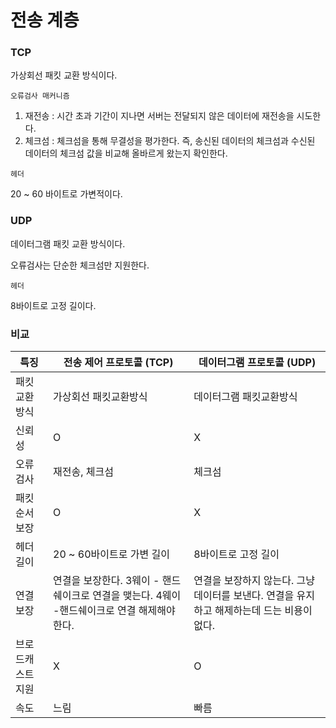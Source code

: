 # 전송 계층

### TCP

가상회선 패킷 교환 방식이다.

`오류검사 매커니즘`

1. 재전송 : 시간 초과 기간이 지나면 서버는 전달되지 않은 데이터에 재전송을 시도한다.
2. 체크섬 : 체크섬을 통해 무결성을 평가한다. 즉, 송신된 데이터의 체크섬과 수신된 데이터의 체크섬 값을 비교해 올바르게 왔는지 확인한다.

`헤더`

20 ~ 60 바이트로 가변적이다.

### UDP

데이터그램 패킷 교환 방식이다.

오류검사는 단순한 체크섬만 지원한다.

`헤더`

8바이트로 고정 길이다.

### 비교

| 특징              | 전송 제어 프로토콜 (TCP)                                                                     | 데이터그램 프로토콜 (UDP)                                                                  |
| ----------------- | -------------------------------------------------------------------------------------------- | ------------------------------------------------------------------------------------------ |
| 패킷교환방식      | 가상회선 패킷교환방식                                                                        | 데이터그램 패킷교환방식                                                                    |
| 신뢰성            | O                                                                                            | X                                                                                          |
| 오류검사          | 재전송, 체크섬                                                                               | 체크섬                                                                                     |
| 패킷 순서보장     | O                                                                                            | X                                                                                          |
| 헤더 길이         | 20 ~ 60바이트로 가변 길이                                                                    | 8바이트로 고정 길이                                                                        |
| 연결 보장         | 연결을 보장한다. 3웨이 - 핸드쉐이크로 연결을 맺는다. 4웨이 -핸드쉐이크로 연결 해제해야 한다. | 연결을 보장하지 않는다. 그냥 데이터를 보낸다. 연결을 유지하고 해제하는데 드는 비용이 없다. |
| 브로드캐스트 지원 | X                                                                                            | O                                                                                          |
| 속도              | 느림                                                                                         | 빠름                                                                                       |
